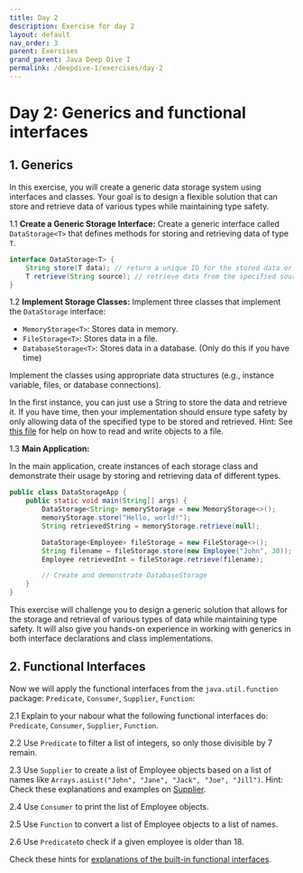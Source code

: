 ```yaml
---
title: Day 2
description: Exercise for day 2
layout: default
nav_order: 3
parent: Exercises
grand_parent: Java Deep Dive I
permalink: /deepdive-1/exercises/day-2
---
```


# Day 2: Generics and functional interfaces

## 1. Generics

In this exercise, you will create a generic data storage system using interfaces and classes. Your goal is to design a flexible solution that can store and retrieve data of various types while maintaining type safety.

1.1 **Create a Generic Storage Interface:**
Create a generic interface called `DataStorage<T>` that defines methods for storing and retrieving data of type `T`.

```java
interface DataStorage<T> {
    String store(T data); // return a unique ID for the stored data or the filename
    T retrieve(String source); // retrieve data from the specified source (like a file or database table or ID)
}
```

1.2 **Implement Storage Classes:**
Implement three classes that implement the `DataStorage` interface:

- `MemoryStorage<T>`: Stores data in memory.
- `FileStorage<T>`: Stores data in a file.
- `DatabaseStorage<T>`: Stores data in a database. (Only do this if you have time)

Implement the classes using appropriate data structures (e.g., instance variable, files, or database connections).

In the first instance, you can just use a String to store the data and retrieve it. If you have time, then your implementation should ensure type safety by only allowing data of the specified type to be stored and retrieved. Hint: See [this file](./day-2-hints.md#how-to-serialize-objects-in-java-and-write-them-to-a-file) for help on how to read and write objects to a file.

1.3 **Main Application:**

In the main application, create instances of each storage class and demonstrate their usage by storing and retrieving data of different types.

```java
public class DataStorageApp {
    public static void main(String[] args) {
        DataStorage<String> memoryStorage = new MemoryStorage<>();
        memoryStorage.store("Hello, world!");
        String retrievedString = memoryStorage.retrieve(null);

        DataStorage<Employee> fileStorage = new FileStorage<>();
        String filename = fileStorage.store(new Employee("John", 30));
        Employee retrievedInt = fileStorage.retrieve(filename);

        // Create and demonstrate DatabaseStorage
    }
}
```

This exercise will challenge you to design a generic solution that allows for the storage and retrieval of various types of data while maintaining type safety. It will also give you hands-on experience in working with generics in both interface declarations and class implementations.

## 2. Functional Interfaces

Now we will apply the functional interfaces from the `java.util.function` package: `Predicate`, `Consumer`, `Supplier`, `Function`:

2.1 Explain to your nabour what the following functional interfaces do: `Predicate`, `Consumer`, `Supplier`, `Function`.

2.2 Use `Predicate` to filter a list of integers, so only those divisible by 7 remain.

2.3 Use `Supplier` to create a list of Employee objects based on a list of names like `Arrays.asList("John", "Jane", "Jack", "Joe", "Jill")`.
Hint: Check these explanations and examples on [Supplier](./day-2-hints.md#supplier).

2.4 Use `Consumer` to print the list of Employee objects.

2.5 Use `Function` to convert a list of Employee objects to a list of names.

2.6 Use `Predicate`to check if a given employee is older than 18.

Check these hints for [explanations of the built-in functional interfaces](./day-2-hints.md).
